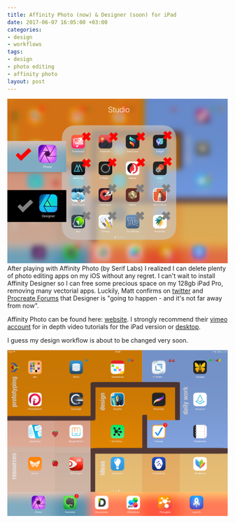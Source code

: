 ```yaml
---
title: Affinity Photo (now) & Designer (soon) for iPad
date: 2017-06-07 16:05:00 +03:00
categories:
- design
- workflows
tags:
- design
- photo editing
- affinity photo
layout: post
---
```


![my studio apps](/images/studio-apps.png)
After playing with Affinity Photo (by Serif Labs)  I realized I can delete plenty of photo editing apps on my iOS without any regret. I can't wait to install Affinity Designer so I can free some precious space on my 128gb iPad Pro, removing many vectorial apps. Luckily,  Matt confirms on [twitter](https://twitter.com/mattp4478/status/872355604240764928) and  [Procreate Forums](https://forums.procreate.art/index.php?topic=5842.120) that Designer is "going to happen - and it's not far away from now". 

Affinity Photo can be found here: [website](https://affinity.serif.com/en-gb/photo/ipad/). I strongly recommend their [vimeo account](https://vimeo.com/macaffinity) for in depth video tutorials for the iPad version or [desktop](https://affinity.serif.com/forum/index.php?/topic/10119-official-affinity-photo-desktop-video-tutorials-200/).

I guess my design workflow is about to be changed very soon. 

![my iPad second screen](/images/designtab.png)



